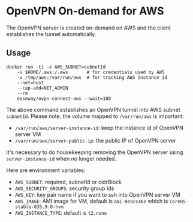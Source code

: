# OpenVPN On-demand for AWS

The OpenVPN server is created on-demand on AWS and the client establishes the
tunnel automatically.

## Usage

```
docker run -ti -e AWS_SUBNET=subnetId
    -v $HOME/.aws:/.aws       # for credentials used by AWS
    -v /tmp/aws:/var/run/aws  # for tracking AWS instance id
    --net=host
    --cap-add=NET_ADMIN
    --rm
    easeway/ovpn-connect-aws --wait=180
```

The above command establishes an OpenVPN tunnel into AWS subnet `subnetId`.
Please note, the volume mapped to `/var/run/aws` is important:

- `/var/run/aws/server-instance-id`: keep the instance id of OpenVPN server VM
- `/var/run/aws/server-public-ip`: the public IP of OpenVPN server

It's necessary to do housekeeping removing the OpenVPN server using
`server-instance-id` when no longer needed.

Here are environment variables:

- `AWS_SUBNET`: required, subnetId or cidrBlock
- `AWS_SECURITY_GROUPS`: security group Ids
- `AWS_KEY`: key pair name if you want to ssh into OpenVPN server VM
- `AWS_IMAGE`: AMI image for VM, default is `ami-0eacc46e` which is `CoreOS-stable-835.9.0-hvm`
- `AWS_INSTANCE_TYPE`: default is `t2.nano`
